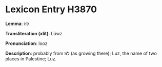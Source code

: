 # Lexicon Entry H3870

**Lemma**: לוּז

**Transliteration (xlit)**: Lûwz

**Pronunciation**: looz

**Description**:
probably from לוּז (as growing there); Luz, the name of two places in Palestine; Luz.
